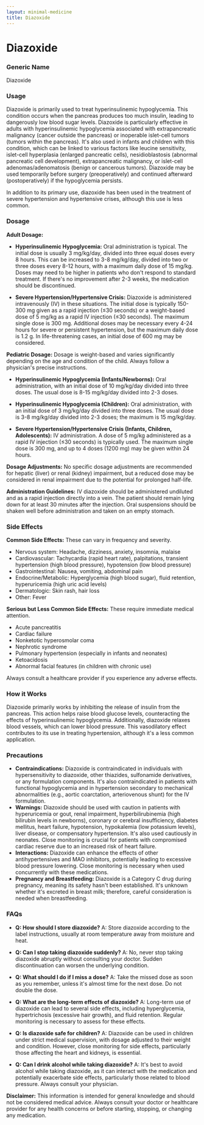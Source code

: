 ```yaml
---
layout: minimal-medicine
title: Diazoxide
---
```


# Diazoxide
### Generic Name
Diazoxide

### Usage
Diazoxide is primarily used to treat hyperinsulinemic hypoglycemia. This condition occurs when the pancreas produces too much insulin, leading to dangerously low blood sugar levels.  Diazoxide is particularly effective in adults with hyperinsulinemic hypoglycemia associated with extrapancreatic malignancy (cancer outside the pancreas) or inoperable islet-cell tumors (tumors within the pancreas). It's also used in infants and children with this condition, which can be linked to various factors like leucine sensitivity, islet-cell hyperplasia (enlarged pancreatic cells), nesidioblastosis (abnormal pancreatic cell development), extrapancreatic malignancy, or islet-cell adenomas/adenomatosis (benign or cancerous tumors).  Diazoxide may be used temporarily before surgery (preoperatively) and continued afterward (postoperatively) if the hypoglycemia persists.

In addition to its primary use, diazoxide has been used in the treatment of severe hypertension and hypertensive crises, although this use is less common.

### Dosage

**Adult Dosage:**

* **Hyperinsulinemic Hypoglycemia:** Oral administration is typical. The initial dose is usually 3 mg/kg/day, divided into three equal doses every 8 hours. This can be increased to 3-8 mg/kg/day, divided into two or three doses every 8-12 hours, with a maximum daily dose of 15 mg/kg.  Doses may need to be higher in patients who don't respond to standard treatment.  If there's no improvement after 2-3 weeks, the medication should be discontinued.

* **Severe Hypertension/Hypertensive Crisis:**  Diazoxide is administered intravenously (IV) in these situations.  The initial dose is typically 150-300 mg given as a rapid injection (≤30 seconds) or a weight-based dose of 5 mg/kg as a rapid IV injection (≤30 seconds).  The maximum single dose is 300 mg. Additional doses may be necessary every 4-24 hours for severe or persistent hypertension, but the maximum daily dose is 1.2 g. In life-threatening cases, an initial dose of 600 mg may be considered.

**Pediatric Dosage:**  Dosage is weight-based and varies significantly depending on the age and condition of the child.  Always follow a physician's precise instructions.

* **Hyperinsulinemic Hypoglycemia (Infants/Newborns):** Oral administration, with an initial dose of 10 mg/kg/day divided into three doses. The usual dose is 8-15 mg/kg/day divided into 2-3 doses.

* **Hyperinsulinemic Hypoglycemia (Children):** Oral administration, with an initial dose of 3 mg/kg/day divided into three doses. The usual dose is 3-8 mg/kg/day divided into 2-3 doses; the maximum is 15 mg/kg/day.

* **Severe Hypertension/Hypertensive Crisis (Infants, Children, Adolescents):** IV administration. A dose of 5 mg/kg administered as a rapid IV injection (≤30 seconds) is typically used. The maximum single dose is 300 mg, and up to 4 doses (1200 mg) may be given within 24 hours.

**Dosage Adjustments:**  No specific dosage adjustments are recommended for hepatic (liver) or renal (kidney) impairment, but a reduced dose may be considered in renal impairment due to the potential for prolonged half-life.

**Administration Guidelines:**  IV diazoxide should be administered undiluted and as a rapid injection directly into a vein. The patient should remain lying down for at least 30 minutes after the injection. Oral suspensions should be shaken well before administration and taken on an empty stomach.


### Side Effects

**Common Side Effects:**  These can vary in frequency and severity.

* Nervous system: Headache, dizziness, anxiety, insomnia, malaise
* Cardiovascular:  Tachycardia (rapid heart rate), palpitations, transient hypertension (high blood pressure), hypotension (low blood pressure)
* Gastrointestinal: Nausea, vomiting, abdominal pain
* Endocrine/Metabolic: Hyperglycemia (high blood sugar), fluid retention,  hyperuricemia (high uric acid levels)
* Dermatologic: Skin rash, hair loss
* Other:  Fever

**Serious but Less Common Side Effects:**  These require immediate medical attention.

* Acute pancreatitis
* Cardiac failure
* Nonketotic hyperosmolar coma
* Nephrotic syndrome
* Pulmonary hypertension (especially in infants and neonates)
* Ketoacidosis
* Abnormal facial features (in children with chronic use)


Always consult a healthcare provider if you experience any adverse effects.

### How it Works

Diazoxide primarily works by inhibiting the release of insulin from the pancreas. This action helps raise blood glucose levels, counteracting the effects of hyperinsulinemic hypoglycemia.  Additionally, diazoxide relaxes blood vessels, which can lower blood pressure.  This vasodilatory effect contributes to its use in treating hypertension, although it's a less common application.


### Precautions

* **Contraindications:** Diazoxide is contraindicated in individuals with hypersensitivity to diazoxide, other thiazides, sulfonamide derivatives, or any formulation components. It's also contraindicated in patients with functional hypoglycemia and in hypertension secondary to mechanical abnormalities (e.g., aortic coarctation, arteriovenous shunt) for the IV formulation.
* **Warnings:**  Diazoxide should be used with caution in patients with hyperuricemia or gout, renal impairment, hyperbilirubinemia (high bilirubin levels in newborns), coronary or cerebral insufficiency, diabetes mellitus, heart failure, hypotension, hypokalemia (low potassium levels), liver disease, or compensatory hypertension.  It's also used cautiously in neonates.  Close monitoring is crucial for patients with compromised cardiac reserve due to an increased risk of heart failure.
* **Interactions:** Diazoxide can enhance the effects of other antihypertensives and MAO inhibitors, potentially leading to excessive blood pressure lowering.  Close monitoring is necessary when used concurrently with these medications.
* **Pregnancy and Breastfeeding:** Diazoxide is a Category C drug during pregnancy, meaning its safety hasn't been established.  It's unknown whether it's excreted in breast milk; therefore, careful consideration is needed when breastfeeding.


### FAQs

* **Q: How should I store diazoxide?** A: Store diazoxide according to the label instructions, usually at room temperature away from moisture and heat.

* **Q:  Can I stop taking diazoxide suddenly?** A: No, never stop taking diazoxide abruptly without consulting your doctor.  Sudden discontinuation can worsen the underlying condition.

* **Q: What should I do if I miss a dose?** A:  Take the missed dose as soon as you remember, unless it's almost time for the next dose.  Do not double the dose.

* **Q:  What are the long-term effects of diazoxide?** A:  Long-term use of diazoxide can lead to several side effects, including hyperglycemia, hypertrichosis (excessive hair growth), and  fluid retention. Regular monitoring is necessary to assess for these effects.

* **Q: Is diazoxide safe for children?** A:  Diazoxide can be used in children under strict medical supervision, with dosage adjusted to their weight and condition.  However, close monitoring for side effects, particularly those affecting the heart and kidneys, is essential.

* **Q:  Can I drink alcohol while taking diazoxide?** A:  It's best to avoid alcohol while taking diazoxide, as it can interact with the medication and potentially exacerbate side effects, particularly those related to blood pressure.  Always consult your physician.


**Disclaimer:** This information is intended for general knowledge and should not be considered medical advice.  Always consult your doctor or healthcare provider for any health concerns or before starting, stopping, or changing any medication.
